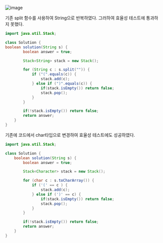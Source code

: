 ![image](https://user-images.githubusercontent.com/64088250/191171657-b1c73872-18bf-4348-82de-6d244cf2963e.png)



기존 split 함수를 사용하여 String으로 반복하였다.
그러하여 효율성 테스트에 통과하지 못했다.
```java
import java.util.Stack;

class Solution {
boolean solution(String s) {
        boolean answer = true;

        Stack<String> stack = new Stack();

        for (String c : s.split("")) {
            if ("(".equals(c)) {
                stack.add(c);
            } else if (")".equals(c)) {
                if(stack.isEmpty()) return false;
                stack.pop();
            }
        }

        if(!stack.isEmpty()) return false;
        return answer;
    }
}
```

기존에 코드에서 char타입으로 변경하여 효율성 테스트에도 성공하였다.

```java
import java.util.Stack;

class Solution {
    boolean solution(String s) {
        boolean answer = true;

        Stack<Character> stack = new Stack();

        for (char c : s.toCharArray()) {
            if ('(' == c ) {
                stack.add(c);
            } else if (')' == c) {
                if(stack.isEmpty()) return false;
                stack.pop();
            }
        }

        if(!stack.isEmpty()) return false;
        return answer;
    }
}
```
